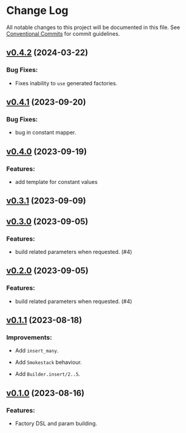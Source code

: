 # Change Log

All notable changes to this project will be documented in this file.
See [Conventional Commits](Https://conventionalcommits.org) for commit guidelines.

<!-- changelog -->

## [v0.4.2](https://harton.dev/james/smokestack/compare/v0.4.1...v0.4.2) (2024-03-22)




### Bug Fixes:

* Fixes inability to `use` generated factories.

## [v0.4.1](https://harton.dev/james/smokestack/compare/v0.4.0...v0.4.1) (2023-09-20)




### Bug Fixes:

* bug in constant mapper.

## [v0.4.0](https://harton.dev/james/smokestack/compare/v0.3.1...v0.4.0) (2023-09-19)




### Features:

* add template for constant values

## [v0.3.1](https://harton.dev/james/smokestack/compare/v0.3.0...v0.3.1) (2023-09-09)




## [v0.3.0](https://harton.dev/james/smokestack/compare/v0.2.0...v0.3.0) (2023-09-05)




### Features:

* build related parameters when requested. (#4)

## [v0.2.0](https://harton.dev/james/smokestack/compare/v0.1.1...v0.2.0) (2023-09-05)




### Features:

* build related parameters when requested. (#4)

## [v0.1.1](https://harton.dev/james/smokestack/compare/v0.1.0...v0.1.1) (2023-08-18)




### Improvements:

* Add `insert_many`.

* Add `Smokestack` behaviour.

* Add `Builder.insert/2..5`.

## [v0.1.0](https://harton.dev/james/smokestack/compare/v0.1.0...v0.1.0) (2023-08-16)




### Features:

* Factory DSL and param building.
